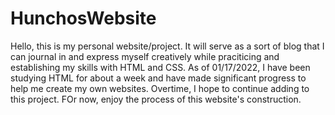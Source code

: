 # HunchosWebsite

Hello, this is my personal website/project. It will serve as a sort of blog that I can journal in and express myself creatively while praciticing and establishing my skills with HTML and CSS. As of 01/17/2022, I have been studying HTML for about a week and have made significant progress to help me create my own websites. Overtime, I hope to continue adding to this project. FOr now, enjoy the process of this website's construction.